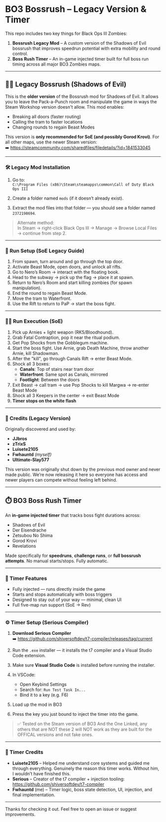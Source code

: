 # BO3 Bossrush – Legacy Version & Timer

This repo includes two key things for Black Ops III Zombies:

1. **Bossrush Legacy Mod** – A custom version of the Shadows of Evil bossrush that improves speedrun potential with extra mobility and round control.
2. **Boss Rush Timer** – An in-game injected timer built for full boss run timing across all major BO3 Zombies maps.

---

## 🧟‍♂️ Legacy Bossrush (Shadows of Evil)

This is the **older version** of the Bossrush mod for Shadows of Evil. It allows you to leave the Pack-a-Punch room and manipulate the game in ways the Steam Workshop version doesn't allow. This mod enables:

- Breaking all doors (faster routing)
- Calling the tram to faster locations
- Changing rounds to regain Beast Modes

This version is **only recommended for SoE (and possibly Gorod Krovi)**. For all other maps, use the newer Steam version:  
➡️ https://steamcommunity.com/sharedfiles/filedetails/?id=1841533045

---

### 🛠️ Legacy Mod Installation

1. Go to:  
   `C:\Program Files (x86)\Steam\steamapps\common\Call of Duty Black Ops III`

2. Create a folder named `mods` (if it doesn’t already exist).

3. Extract the mod files into that folder — you should see a folder named `2372198694`.

> Alternate method:  
> In Steam → right-click Black Ops III → Manage → Browse Local Files → continue from step 2.

---

### 🧪 Run Setup (SoE Legacy Guide)

1. From spawn, turn around and go through the top door.
2. Activate Beast Mode, open doors, and unlock all rifts.
3. Go to Nero’s Room → interact with the floating book.
4. Head to the subway → pick up the flag → place it at spawn.
5. Return to Nero’s Room and start killing zombies (for spawn manipulation).
6. End the round to regain Beast Mode.
7. Move the tram to Waterfront.
8. Use the Rift to return to PaP → start the boss fight.

---

### 🏃‍♂️ Run Execution (SoE)

1. Pick up Arnies + light weapon (RK5/Bloodhound).
2. Grab Fatal Contraption, pop it near the ritual podium.
3. Get Pop Shocks from the Gobblegum machine.
4. Start the boss fight. Use Arnie, grab Death Machine, throw another Arnie, kill Shadowman.
5. After the "kill", go through Canals Rift → enter Beast Mode.
6. Shock all 3 boxes:
   - **Canals**: Top of stairs near tram door  
   - **Waterfront**: Same spot as Canals, mirrored  
   - **Footlight**: Between the doors
7. Exit Beast → call tram → use Pop Shocks to kill Margwa → re-enter Beast Mode
8. Shock all 3 Keepers in the center → exit Beast Mode  
9. **Timer stops on the white flash**

---

### 🔐 Credits (Legacy Version)

Originally discovered and used by:

- **JJbros**
- **zTrixS**
- **Luisete2105**
- **Fwhauntd** *(myself)*
- **Ultimate-Slay577**

This version was originally shut down by the previous mod owner and never made public. We’re now releasing it here so everyone has access and newer players can compete without feeling left behind.

---

## ⏱️ BO3 Boss Rush Timer

An **in-game injected timer** that tracks boss fight durations across:

- Shadows of Evil  
- Der Eisendrache  
- Zetsubou No Shima  
- Gorod Krovi  
- Revelations

Made specifically for **speedruns**, **challenge runs**, or **full bossrush attempts**. No manual starts/stops. Fully automatic.

---

### 🧰 Timer Features

- Fully injected — runs directly inside the game  
- Starts and stops automatically with boss triggers  
- Designed to stay out of your way — minimal, clean UI  
- Full five-map run support (SoE → Rev)

---

### ⚙️ Timer Setup (Serious Compiler)

1. **Download Serious Compiler**  
   ➡️ https://github.com/shiversoftdev/t7-compiler/releases/tag/current

2. Run the `.exe` installer — it installs the t7 compiler and a Visual Studio Code extension.

3. Make sure **Visual Studio Code** is installed before running the installer.

4. In VSCode:
   - Open Keybind Settings  
   - Search for: `Run Test Task In...`  
   - Bind it to a key (e.g. F6)

5. Load up the mod in BO3

6. Press the key you just bound to inject the timer into the game.

> ✅ Tested on the Steam version of BO3 And the One Linked, any others that are NOT these 2 will NOT work as they are built for the OFFICAL versions and not fake ones.

---

### 🙏 Timer Credits

- **Luisete2105** – Helped me understand core systems and guided me through everything. Genuinely the reason this timer works. Without him, I wouldn’t have finished this.
- **Serious** – Creator of the t7 compiler + injection tooling:  
  https://github.com/shiversoftdev/t7-compiler
- **Fwhauntd** (me) – Timer logic, boss state detection, UI, injection, and final implementation.

---

Thanks for checking it out. Feel free to open an issue or suggest improvements.
